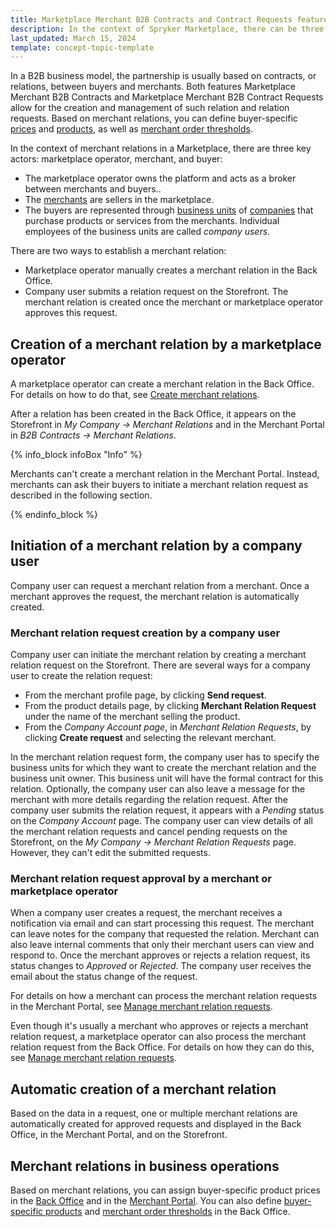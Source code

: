 ```yaml
---
title: Marketplace Merchant B2B Contracts and Contract Requests features overview
description: In the context of Spryker Marketplace, there can be three key figures- company user and merchant, that can set up relations.
last_updated: March 15, 2024
template: concept-topic-template
---
```


In a B2B business model, the partnership is usually based on contracts, or relations, between buyers and merchants. Both features Marketplace Merchant B2B Contracts and Marketplace Merchant B2B Contract Requests allow for the creation and management of such relation and relation requests. Based on merchant relations, you can define buyer-specific [prices](/docs/pbc/all/price-management/{{page.version}}/base-shop/merchant-custom-prices-feature-overview.html) and [products](/docs/pbc/all/merchant-management/{{page.version}}/base-shop/merchant-product-restrictions-feature-overview/merchant-product-restrictions-feature-overview.html), as well as [merchant order thresholds](/docs/pbc/all/cart-and-checkout/{{page.version}}/base-shop/feature-overviews/checkout-feature-overview/order-thresholds-overview.html#merchant-order-thresholds).

In the context of merchant relations in a Marketplace, there are three key actors: marketplace operator, merchant, and buyer:

* The marketplace operator owns the platform and acts as a broker between merchants and buyers..
* The [merchants](/docs/pbc/all/merchant-management/{{page.version}}/marketplace/marketplace-merchant-feature-overview/marketplace-merchant-feature-overview.html) are sellers in the marketplace.
* The buyers are represented through [business units](/docs/pbc/all/customer-relationship-management/{{page.version}}/base-shop/company-account-feature-overview/business-units-overview.html) of [companies](/docs/pbc/all/customer-relationship-management/{{page.version}}/base-shop/company-account-feature-overview/company-accounts-overview.html#company) that purchase products or services from the merchants. Individual employees of the business units are called *company users*. 

There are two ways to establish a merchant relation:
- Marketplace operator manually creates a merchant relation in the Back Office.
- Company user submits a relation request on the Storefront. The merchant relation is created once the merchant or marketplace operator approves this request.


## Creation of a merchant relation by a marketplace operator

A marketplace operator can create a merchant relation in the Back Office. For details on how to do that, see [Create merchant relations](/docs/pbc/all/merchant-management/{{page.version}}/marketplace/manage-in-the-back-office/manage-merchant-relations/create-merchant-relations.html).

After a relation has been created in the Back Office, it appears on the Storefront in *My Company -> Merchant Relations* and in the Merchant Portal in *B2B Contracts -> Merchant Relations*.

{% info_block infoBox "Info" %}

Merchants can't create a merchant relation in the Merchant Portal. Instead, merchants can ask their buyers to initiate a merchant relation request as described in the following section.

{% endinfo_block %}

## Initiation of a merchant relation by a company user

Company user can request a merchant relation from a merchant. Once a merchant approves the request, the merchant relation is automatically created.

### Merchant relation request creation by a company user

Company user can initiate the merchant relation by creating a merchant relation request on the Storefront. There are several ways for a company user to create the relation request:
- From the merchant profile page, by clicking **Send request**.
- From the product details page, by clicking **Merchant Relation Request** under the name of the merchant selling the product.
- From the *Company Account page*, in *Merchant Relation Requests*, by clicking **Create request** and selecting the relevant merchant.

In the merchant relation request form, the company user has to specify the business units for which they want to create the merchant relation and the business unit owner. This business unit will have the formal contract for this relation. Optionally, the company user can also leave a message for the merchant with more details regarding the relation request. After the company user submits the relation request, it appears with a *Pending* status on the *Company Account* page. 
The company user can view details of all the merchant relation requests and cancel pending requests on the Storefront, on the *My Company -> Merchant Relation Requests* page. However, they can't edit the submitted requests.

### Merchant relation request approval by a merchant or marketplace operator

When a company user creates a request, the merchant receives a notification via email and can start processing this request.
The merchant can leave notes for the company that requested the relation. Merchant can also leave internal comments that only their merchant users can view and respond to.
Once the merchant approves or rejects a relation request, its status changes to *Approved* or *Rejected*. The company user receives the email about the status change of the request. 

For details on how a merchant can process the merchant relation requests in the Merchant Portal, see [Manage merchant relation requests](/docs/pbc/all/merchant-management/{{page.version}}/marketplace/merchant-relations-in-merchant-portal/manage-merchant-relation-requests.html).

Even though it's usually a merchant who approves or rejects a merchant relation request, a marketplace operator can also process the merchant relation request from the Back Office. For details on how they can do this, see [Manage merchant relation requests](/docs/pbc/all/merchant-management/{{page.version}}/marketplace/merchant-relations-in-merchant-portal/manage-merchant-relation-requests.html).


## Automatic creation of a merchant relation
Based on the data in a request, one or multiple merchant relations are automatically created for approved requests and displayed in the Back Office, in the Merchant Portal, and on the Storefront.

## Merchant relations in business operations 
Based on merchant relations, you can assign buyer-specific product prices in the [Back Office](/docs/pbc/all/product-information-management/{{page.version}}/base-shop/manage-in-the-back-office/products/manage-abstract-products-and-product-bundles/create-abstract-products-and-product-bundles.html#define-prices) and in the [Merchant Portal](https://docs.spryker.com/docs/pbc/all/price-management/202311.0/marketplace/marketplace-merchant-custom-prices-feature-overview.html). You can also define [buyer-specific products](/docs/pbc/all/merchant-management/{{page.version}}/base-shop/merchant-product-restrictions-feature-overview/merchant-product-restrictions-feature-overview.html) and [merchant order thresholds](/docs/pbc/all/cart-and-checkout/{{page.version}}/base-shop/manage-in-the-back-office/define-merchant-order-thresholds.html) in the Back Office.